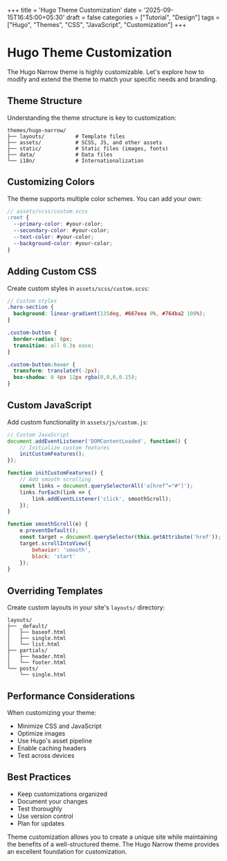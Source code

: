 +++
title = 'Hugo Theme Customization'
date = '2025-09-15T16:45:00+05:30'
draft = false
categories = ["Tutorial", "Design"]
tags = ["Hugo", "Themes", "CSS", "JavaScript", "Customization"]
+++

# Hugo Theme Customization

The Hugo Narrow theme is highly customizable. Let's explore how to modify and extend the theme to match your specific needs and branding.

## Theme Structure

Understanding the theme structure is key to customization:

```
themes/hugo-narrow/
├── layouts/          # Template files
├── assets/           # SCSS, JS, and other assets
├── static/           # Static files (images, fonts)
├── data/             # Data files
└── i18n/             # Internationalization
```

## Customizing Colors

The theme supports multiple color schemes. You can add your own:

```scss
// assets/scss/custom.scss
:root {
  --primary-color: #your-color;
  --secondary-color: #your-color;
  --text-color: #your-color;
  --background-color: #your-color;
}
```

## Adding Custom CSS

Create custom styles in `assets/scss/custom.scss`:

```scss
// Custom styles
.hero-section {
  background: linear-gradient(135deg, #667eea 0%, #764ba2 100%);
}

.custom-button {
  border-radius: 8px;
  transition: all 0.3s ease;
}

.custom-button:hover {
  transform: translateY(-2px);
  box-shadow: 0 4px 12px rgba(0,0,0,0.15);
}
```

## Custom JavaScript

Add custom functionality in `assets/js/custom.js`:

```javascript
// Custom JavaScript
document.addEventListener('DOMContentLoaded', function() {
    // Initialize custom features
    initCustomFeatures();
});

function initCustomFeatures() {
    // Add smooth scrolling
    const links = document.querySelectorAll('a[href^="#"]');
    links.forEach(link => {
        link.addEventListener('click', smoothScroll);
    });
}

function smoothScroll(e) {
    e.preventDefault();
    const target = document.querySelector(this.getAttribute('href'));
    target.scrollIntoView({
        behavior: 'smooth',
        block: 'start'
    });
}
```

## Overriding Templates

Create custom layouts in your site's `layouts/` directory:

```
layouts/
├── _default/
│   ├── baseof.html
│   ├── single.html
│   └── list.html
├── partials/
│   ├── header.html
│   └── footer.html
└── posts/
    └── single.html
```

## Performance Considerations

When customizing your theme:

- Minimize CSS and JavaScript
- Optimize images
- Use Hugo's asset pipeline
- Enable caching headers
- Test across devices

## Best Practices

- Keep customizations organized
- Document your changes
- Test thoroughly
- Use version control
- Plan for updates

Theme customization allows you to create a unique site while maintaining the benefits of a well-structured theme. The Hugo Narrow theme provides an excellent foundation for customization.